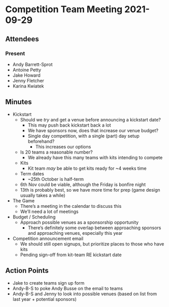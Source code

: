 # Competition Team Meeting 2021-09-29

## Attendees

### Present

- Andy Barrett-Sprot
- Antoine Petty
- Jake Howard
- Jenny Fletcher
- Karina Kwiatek

## Minutes

- Kickstart
  - Should we _try_ and get a venue before announcing a kickstart date?
    - This may push back kickstart back a lot
    - We have sponsors now, does that increase our venue budget?
    - Single day competition, with a single (part) day setup beforehand?
      - This increases our options
  - Is 20 teams a reasonable number?
    - We already have this many teams with kits intending to compete
  - Kits
    - Kit team _may_ be able to get kits ready for ~4 weeks time
  - Term dates
    - ~25th October is half-term
  - 6th Nov could be viable, although the Friday is bonfire night
  - 13th is probably best, so we have more time for prep (game design usually takes a while)
- The Game
  - There’s a meeting in the calendar to discuss this
  - We’ll need a lot of meetings
- Budget / Scheduling
  - Approach possible venues as a sponsorship opportunity
    - There’s definitely some overlap between approaching sponsors and approaching venues, especially this year
- Competition announcement email
  - We should still open signups, but prioritize places to those who have kits
  - Pending sign-off from kit-team RE kickstart date

## Action Points

- Jake to create teams sign up form
- Andy-B-S to poke Andy Busse on the email to teams
- Andy-B-S and Jenny to look into possible venues (based on list from last year + potential sponsors)
